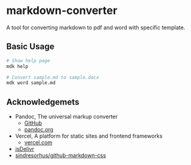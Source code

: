 # markdown-converter
A tool for converting markdown to pdf and word with specific template.

## Basic Usage
```bash
# Show help page
mdk help

# Convert sample.md to sample.docx
mdk word sample.md
```

## Acknowledgemets

- Pandoc, The universal markup converter
  - [GitHub](https://github.com/jgm/pandoc) 
  - [pandoc.org](https://www.pandoc.org)
- Vercel, A platform for static sites and frontend frameworks
  - [vercel.com](https://www.vercel.com)
- [jsDelivr](https://www.jsdelivr.com)
- [sindresorhus/github-markdown-css](https://github.com/sindresorhus/github-markdown-css)